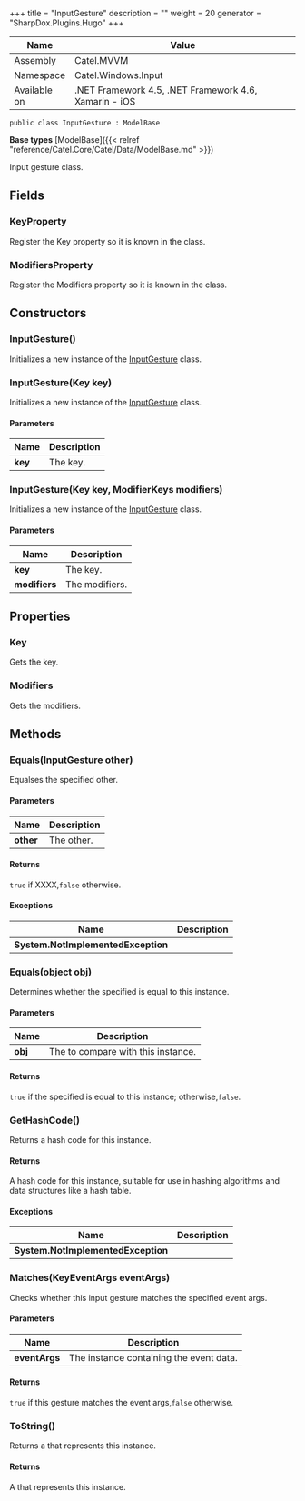 

+++
title = "InputGesture" 
description = ""
weight = 20
generator = "SharpDox.Plugins.Hugo"
+++

Name|Value
---|---
Assembly|Catel.MVVM
Namespace|Catel.Windows.Input
Available on|.NET Framework 4.5, .NET Framework 4.6, Xamarin - iOS

```
public class InputGesture : ModelBase
```

**Base types**
[ModelBase]({{< relref "reference/Catel.Core/Catel/Data/ModelBase.md" >}})

Input gesture class.

## Fields

### KeyProperty

Register the Key property so it is known in the class.

### ModifiersProperty

Register the Modifiers property so it is known in the class.

## Constructors

### InputGesture()

Initializes a new instance of the [InputGesture](#) class.

### InputGesture(Key key)

Initializes a new instance of the [InputGesture](#) class.

#### Parameters

Name|Description
---|---
**key**|The key.

### InputGesture(Key key, ModifierKeys modifiers)

Initializes a new instance of the [InputGesture](#) class.

#### Parameters

Name|Description
---|---
**key**|The key.
**modifiers**|The modifiers.

## Properties

### Key

Gets the key.

### Modifiers

Gets the modifiers.

## Methods

### Equals(InputGesture other)

Equalses the specified other.

#### Parameters

Name|Description
---|---
**other**|The other.

#### Returns

`true` if XXXX,`false` otherwise.

#### Exceptions

Name|Description
---|---
**System.NotImplementedException**|

### Equals(object obj)

Determines whether the specified is equal to this instance.

#### Parameters

Name|Description
---|---
**obj**|The to compare with this instance.

#### Returns

`true` if the specified is equal to this instance; otherwise,`false`.

### GetHashCode()

Returns a hash code for this instance.

#### Returns

A hash code for this instance, suitable for use in hashing algorithms and data structures like a hash table.

#### Exceptions

Name|Description
---|---
**System.NotImplementedException**|

### Matches(KeyEventArgs eventArgs)

Checks whether this input gesture matches the specified event args.

#### Parameters

Name|Description
---|---
**eventArgs**|The instance containing the event data.

#### Returns

`true` if this gesture matches the event args,`false` otherwise.

### ToString()

Returns a that represents this instance.

#### Returns

A that represents this instance.

